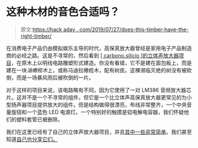 # 这种木材的音色合适吗？

> 原文:[https://hack aday . com/2019/07/27/does-this-timber-have-the-right-timber/](https://hackaday.com/2019/07/27/does-this-timber-have-the-right-timbre/)

在消费电子产品仍由模拟娱乐主导的时代，高保真放大器曾经是家用电子产品制造商的必经之路。这是不寻常的，然后看到 [[ carbono.silício ]的立体声放大器项目](https://hackaday.io/project/166669-lm386-stereo-audio-amplifier)，在原木上以明线电路雕塑形式建造。你没有看错，它不是建在面包板上，而是建在一块*油橄榄木*上，或称马迪拉橄榄木，配有树皮。这棵濒临灭绝的树没有被砍倒，而是一场暴风雨后被吹倒的一片。

对于这样的项目来说，该电路略有不同，因为它使用了一对 LM386 音频放大器芯片。这并不是一个不寻常的组件，但它是一个比立体声高保真放大器更常见的为小型扬声器项目提供放大的组件。但是结构做得很漂亮，布线非常整齐，一个中央音量旋钮和一个蓝色 LED 电源灯。一个特别好的触摸是铝电解电容器，我们怀疑他们的塑料套管已被删除。

我们在这里已经有了自己的立体声放大器项目，并且[其中一些非常简单](https://hackaday.com/2018/07/09/eight-transistor-stereo-amplifier-from-the-days-of-yore/)。我们甚至知道[自己也分享它们。](https://hackaday.com/2017/08/16/the-best-stereo-valve-amp-in-the-world/)